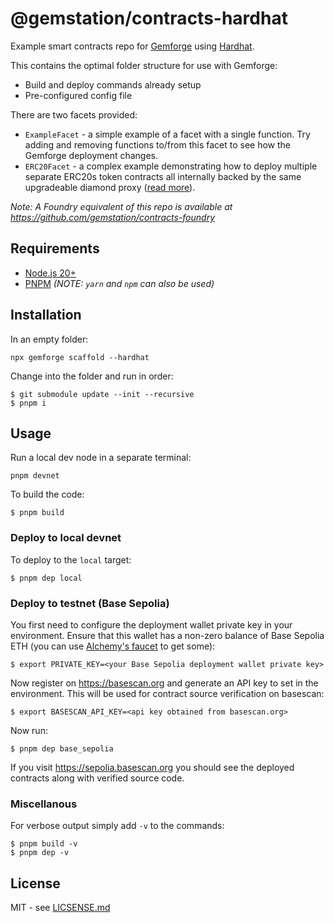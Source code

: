 # @gemstation/contracts-hardhat

Example smart contracts repo for [Gemforge](https://gemforge.xyz) using [Hardhat](https://hardhat.org/).

This contains the optimal folder structure for use with Gemforge:

* Build and deploy commands already setup
* Pre-configured config file

There are two facets provided:

* `ExampleFacet` - a simple example of a facet with a single function. Try adding and removing functions to/from this facet to see how the Gemforge deployment changes.
* `ERC20Facet` - a complex example demonstrating how to deploy multiple separate ERC20s token contracts all internally backed by the same upgradeable diamond proxy ([read more](https://hiddentao.com/archives/2023/08/08/building-multiple-nft-and-erc-20-tokens-backed-by-a-single-upgradeable-smart-contract)).

_Note: A Foundry equivalent of this repo is available at https://github.com/gemstation/contracts-foundry_

## Requirements

* [Node.js 20+](https://nodejs.org)
* [PNPM](https://pnpm.io/) _(NOTE: `yarn` and `npm` can also be used)_

## Installation

In an empty folder:

```shell
npx gemforge scaffold --hardhat
```

Change into the folder and run in order:

```shell
$ git submodule update --init --recursive
$ pnpm i
```

## Usage

Run a local dev node in a separate terminal:

```shell
pnpm devnet
```

To build the code:

```shell
$ pnpm build
```

### Deploy to local devnet

To deploy to the `local` target:

```shell
$ pnpm dep local
```

### Deploy to testnet (Base Sepolia)

You first need to configure the deployment wallet private key in your environment. Ensure that this wallet has a non-zero balance of Base Sepolia ETH (you can use [Alchemy's faucet](https://www.alchemy.com/faucets/base-sepolia) to get some):

```shell
$ export PRIVATE_KEY=<your Base Sepolia deployment wallet private key>
```

Now register on https://basescan.org and generate an API key to set in the environment. This will be used for contract source verification on basescan:

```shell
$ export BASESCAN_API_KEY=<api key obtained from basescan.org>
```

Now run:

```shell
$ pnpm dep base_sepolia
```

If you visit https://sepolia.basescan.org you should see the deployed contracts along with verified source code.

### Miscellanous

For verbose output simply add `-v` to the commands:

```shell
$ pnpm build -v
$ pnpm dep -v
```

## License

MIT - see [LICSENSE.md](LICENSE.md)
